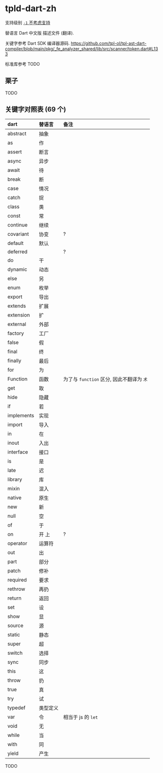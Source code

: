 # tpld-dart-zh

支持级别 [`-1` 不考虑支持](../../doc/level.md)

替语言 Dart 中文版 描述文件 (翻译).

关键字参考 Dart SDK 编译器源码.
<https://github.com/tpl-ol/tpl-ast-dart-compiler/blob/main/pkg/_fe_analyzer_shared/lib/src/scanner/token.dart#L133>

标准库参考 TODO


## 栗子

TODO


## 关键字对照表 (69 个)

| dart | 替语言 | 备注 |
| :--- | :---- | :--- |
| abstract | 抽象 | |
| as | 作 | |
| assert | 断言 | |
| async | 异步 | |
| await | 待 | |
| break | 断 | |
| case | 情况 | |
| catch | 捉 | |
| class | 类 | |
| const | 常 | |
| continue | 继续 | |
| covariant | 协变 | ? |
| default | 默认 | |
| deferred |  | ? |
| do | 干 | |
| dynamic | 动态 | |
| else | 另 | |
| enum | 枚举 | |
| export | 导出 | |
| extends | 扩展 | |
| extension | 扩 | |
| external | 外部 | |
| factory | 工厂 | |
| false | 假 | |
| final | 终 | |
| finally | 最后 | |
| for | 为 | |
| Function | 函数 | 为了与 `function` 区分, 因此不翻译为 `术` |
| get | 取 | |
| hide | 隐藏 | |
| if | 若 | |
| implements | 实现 | |
| import | 导入 | |
| in | 在 | |
| inout | 入出 | |
| interface | 接口 | |
| is | 是 | |
| late | 迟 | |
| library | 库 | |
| mixin | 混入 | |
| native | 原生 | |
| new | 新 | |
| null | 空 | |
| of | 于 | |
| on | 开 上 | ? |
| operator | 运算符 | |
| out | 出 | |
| part | 部分 | |
| patch | 修补 | |
| required | 要求 | |
| rethrow | 再扔 | |
| return | 返回 | |
| set | 设 | |
| show | 显 | |
| source | 源 | |
| static | 静态 | |
| super | 超 | |
| switch | 选择 | |
| sync | 同步 | |
| this | 这 | |
| throw | 扔 | |
| true | 真 | |
| try | 试 | |
| typedef | 类型定义 | |
| var | 令 | 相当于 js 的 `let` |
| void | 无 | |
| while | 当 | |
| with | 同 | |
| yield | 产生 | |


TODO
